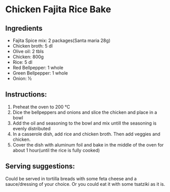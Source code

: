 # Chicken Fajita Rice Bake
## Ingredients
 * Fajita Spice mix: 2 packages(Santa maria 28g)
 * Chicken broth: 5 dl
 * Olive oil: 2 tbls
 * Chicken: 800g
 * Rice: 5 dl
 * Red Bellpepper: 1 whole
 * Green Bellpepper: 1 whole
 * Onion: ½

## Instructions:
 1. Preheat the oven to 200 °C
 2. Dice the bellpeppers and onions and slice the chicken and place in a bowl
 3. Add the oil and seasoning to the bowl and mix untill the seasoning is evenly distributed
 4. In a casserole dish, add rice and chicken broth. Then add veggies and chicken.
 5. Cover the dish with aluminum foil and bake in the middle of the oven for about 1 hour(until the rice is fully cooked)

## Serving suggestions:
Could be served in tortilla breads with some feta cheese and a sauce/dressing of your choice.
Or you could eat it with some tsatziki as it is.
